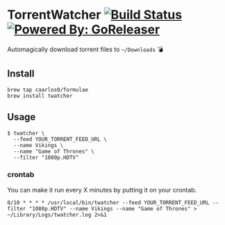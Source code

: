 # TorrentWatcher [![Build Status](https://travis-ci.org/caarlos0/twatcher.svg?branch=master)](https://travis-ci.org/caarlos0/twatcher) [![Powered By: GoReleaser](https://img.shields.io/badge/powered%20by-goreleaser-green.svg?style=flat-square)](https://github.com/goreleaser)

Automagically download torrent files to `~/Downloads` :bomb:

## Install

```console
brew tap caarlos0/formulae
brew install twatcher
```

## Usage

```console
$ twatcher \
  --feed YOUR_TORRENT_FEED_URL \
  --name Vikings \
  --name "Game of Thrones" \
  --filter "1080p.HDTV"
```

### crontab

You can make it run every X minutes by putting it on your crontab.

```crontab
0/10 * * * * /usr/local/bin/twatcher --feed YOUR_TORRENT_FEED_URL --filter "1080p.HDTV" --name Vikings --name "Game of Thrones" > ~/Library/Logs/twatcher.log 2>&1
```
